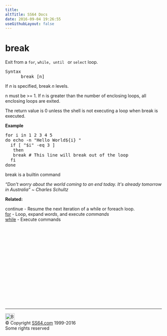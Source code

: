 ```yaml
---
title:
altTitle: SS64 Docs
date: 2016-09-04 19:26:55
useGithubLayout: false
---
```

<!-- #BeginLibraryItem "/Library/head_osx.lbi" --><!-- #EndLibraryItem --><h1>break</h1> 
<p>Exit from a <code>for</code>, <code>while, until </code> or <code>select</code> loop.</p>
<pre>Syntax
      break [n]</pre>
<p> If <i>n</i> is specified, break <i>n</i> levels.  </p>
<p>n
must be &gt;= 1. If n is greater than the number of enclosing loops, all enclosing loops are
exited. </p>
<p>The return value is 0 unless the shell is not executing a loop when break is executed.</p>
<p><b>Example</b></p>
<pre>for i in 1 2 3 4 5
do echo -n "Hello World${i} "
  if [ "$i" -eq 3 ] 
   then 
   break # This line will break out of the loop
  fi
done</pre>
<p> break is a builtin command</p>
<p class="quote"><i>“Don't worry about the world coming to an end today. It's already tomorrow in Australia” ~ Charles Schultz</i></p>
<p><b>Related:</b></p>
<p>continue - Resume the next iteration of a while or foreach loop. <br>
<a href="for.html">for</a> - Loop, expand <i>words</i>, and execute <i>commands</i><br>
<a href="while.html">while</a> - Execute commands </p><!-- #BeginLibraryItem "/Library/foot_osx.lbi" --><p>
<!-- OSX300 -->
<ins class="adsbygoogle" style="display:inline-block;width:300px;height:250px" data-ad-client="ca-pub-6140977852749469" data-ad-slot="1823340303"></ins>
<script>
(adsbygoogle = window.adsbygoogle || []).push({});
</script></p>
<hr>
<div id="bl" class="footer"><a href="break.html#"><img src="../images/top.png" width="30" height="22" alt="Back to the Top"></a></div>
<div id="br" class="footer, tagline">© Copyright <a href="../index.html">SS64.com</a> 1999-2016<br>
Some rights reserved</div><!-- #EndLibraryItem -->
